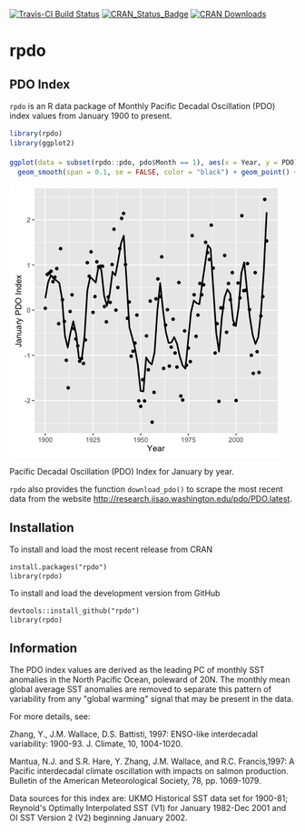 <!-- README.md is generated from README.Rmd. Please edit that file -->
[![Travis-CI Build Status](https://travis-ci.org/poissonconsulting/rpdo.svg?branch=master)](https://travis-ci.org/poissonconsulting/rpdo) [![CRAN\_Status\_Badge](http://www.r-pkg.org/badges/version/rpdo)](http://cran.r-project.org/package=rpdo) [![CRAN Downloads](http://cranlogs.r-pkg.org/badges/grand-total/rpdo)](https://hadley.shinyapps.io/cran-downloads)

rpdo
====

PDO Index
---------

`rpdo` is an R data package of Monthly Pacific Decadal Oscillation (PDO) index values from January 1900 to present.

``` r
library(rpdo)
library(ggplot2)

ggplot(data = subset(rpdo::pdo, pdo$Month == 1), aes(x = Year, y = PDO)) + 
  geom_smooth(span = 0.1, se = FALSE, color = "black") + geom_point() + ylab("January PDO Index")
```

<img src="README_files/figure-markdown_github/unnamed-chunk-1-1.png" alt="Pacific Decadal Oscillation (PDO) Index for January by year."  />
<p class="caption">
Pacific Decadal Oscillation (PDO) Index for January by year.
</p>

`rpdo` also provides the function `download_pdo()` to scrape the most recent data from the website <http://research.jisao.washington.edu/pdo/PDO.latest>.

Installation
------------

To install and load the most recent release from CRAN

    install.packages("rpdo")
    library(rpdo)

To install and load the development version from GitHub

    devtools::install_github("rpdo")
    library(rpdo)

Information
-----------

The PDO index values are derived as the leading PC of monthly SST anomalies in the North Pacific Ocean, poleward of 20N. The monthly mean global average SST anomalies are removed to separate this pattern of variability from any "global warming" signal that may be present in the data.

For more details, see:

Zhang, Y., J.M. Wallace, D.S. Battisti, 1997: ENSO-like interdecadal variability: 1900-93. J. Climate, 10, 1004-1020.

Mantua, N.J. and S.R. Hare, Y. Zhang, J.M. Wallace, and R.C. Francis,1997: A Pacific interdecadal climate oscillation with impacts on salmon production. Bulletin of the American Meteorological Society, 78, pp. 1069-1079.

Data sources for this index are: UKMO Historical SST data set for 1900-81; Reynold's Optimally Interpolated SST (V1) for January 1982-Dec 2001 and OI SST Version 2 (V2) beginning January 2002.
